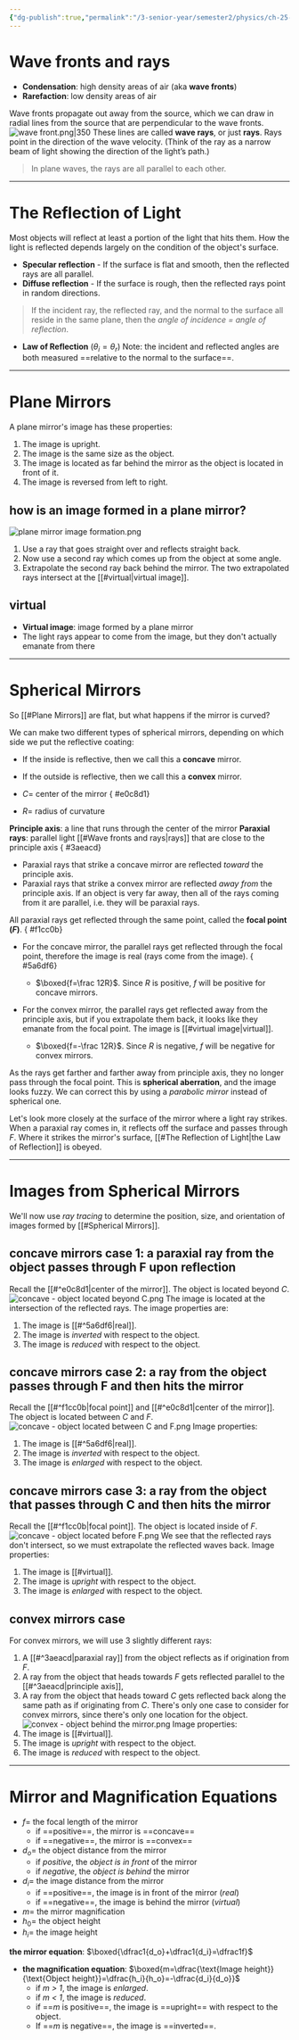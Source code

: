 ```yaml
---
{"dg-publish":true,"permalink":"/3-senior-year/semester2/physics/ch-25-the-reflection-of-light/","tags":["physics"]}
---
```


# Wave fronts and rays
- **Condensation**: high density areas of air (aka **wave fronts**)
- **Rarefaction**: low density areas of air

Wave fronts propagate out away from the source, which we can draw in radial lines from the source that are perpendicular to the wave fronts. ![wave front.png|350](/img/user/0_attachments/wave%20front.png)
These lines are called **wave rays**, or just **rays**. Rays point in the direction of the wave velocity. (Think of the ray as a narrow beam of light showing the direction of the light’s path.)

>In plane waves, the rays are all parallel to each other.

---

# The Reflection of Light
Most objects will reflect at least a portion of the light that hits them. How the light is reflected depends largely on the condition of the object's surface.
- **Specular reflection** - If the surface is flat and smooth, then the reflected rays are all parallel.
- **Diffuse reflection** - If the surface is rough, then the reflected rays point in random directions.

>If the incident ray, the reflected ray, and the normal to the surface all reside in the same plane, then the *angle of incidence = angle of reflection*.
- **Law of Reflection** ($\theta_i=\theta_r$)
Note: the incident and reflected angles are both measured ==relative to the normal to the surface==.

---

# Plane Mirrors
A plane mirror's image has these properties:
1. The image is upright.
2. The image is the same size as the object.
3. The image is located as far behind the mirror as the object is located in front of it.
4. The image is reversed from left to right.

## how is an image formed in a plane mirror?
![plane mirror image formation.png](/img/user/0_attachments/plane%20mirror%20image%20formation.png) 
1. Use a ray that goes straight over and reflects straight back.
2. Now use a second ray which comes up from the object at some angle.
3. Extrapolate the second ray back behind the mirror. The two extrapolated rays intersect at the [[#virtual|virtual image]].
## virtual
- **Virtual image**: image formed by a plane mirror
- The light rays appear to come from the image, but they don't actually emanate from there

---

# Spherical Mirrors
So [[#Plane Mirrors]] are flat, but what happens if the mirror is curved?

We can make two different types of spherical mirrors, depending on which side we put the reflective coating:
- If the inside is reflective, then we call this a **concave** mirror.
- If the outside is reflective, then we call this a **convex** mirror.
- $C=$ center of the mirror
{ #e0c8d1}

- $R=$ radius of curvature

**Principle axis**: a line that runs through the center of the mirror
**Paraxial rays**: parallel light [[#Wave fronts and rays|rays]] that are close to the principle axis
{ #3aeacd}

- Paraxial rays that strike a concave mirror are reflected *toward* the principle axis.
- Paraxial rays that strike a convex mirror are reflected *away from* the principle axis.
If an object is very far away, then all of the rays coming from it are parallel, i.e. they will be paraxial rays.

All paraxial rays get reflected through the same point, called the **focal point ($F$)**.
{ #f1cc0b}

- For the concave mirror, the parallel rays get reflected through the focal point, therefore the image is real (rays come from the image).
{ #5a6df6}

	- $\boxed{f=\frac 12R}$. Since $R$ is positive, $f$ will be positive for concave mirrors.
- For the convex mirror, the parallel rays get reflected away from the principle axis, but if you extrapolate them back, it looks like they emanate from the focal point. The image is [[#virtual image|virtual]].
	- $\boxed{f=-\frac 12R}$. Since $R$ is negative, $f$ will be negative for convex mirrors.

As the rays get farther and farther away from principle axis, they no longer pass through the focal point. This is **spherical aberration**, and the image looks fuzzy. We can correct this by using a *parabolic mirror* instead of spherical one.

Let's look more closely at the surface of the mirror where a light ray strikes. When a paraxial ray comes in, it reflects off the surface and passes through $F$. Where it strikes the mirror's surface, [[#The Reflection of Light|the Law of Reflection]] is obeyed.

---
# Images from Spherical Mirrors
We'll now use *ray tracing* to determine the position, size, and orientation of images formed by [[#Spherical Mirrors]].
## concave mirrors case 1: a paraxial ray from the object passes through F upon reflection
Recall the [[#^e0c8d1|center of the mirror]]. The object is located beyond $C$.
![concave - object located beyond C.png](/img/user/0_attachments/concave%20-%20object%20located%20beyond%20C.png)
The image is located at the intersection of the reflected rays. The image properties are:
1. The image is [[#^5a6df6|real]].
2. The image is *inverted* with respect to the object.
3. The image is *reduced* with respect to the object.
## concave mirrors case 2: a ray from the object passes through F and then hits the mirror
Recall the [[#^f1cc0b|focal point]] and [[#^e0c8d1|center of the mirror]]. The object is located between $C$ and $F$.
![concave - object located between C and F.png](/img/user/0_attachments/concave%20-%20object%20located%20between%20C%20and%20F.png)
Image properties:
1. The image is [[#^5a6df6|real]].
2. The image is *inverted* with respect to the object.
3. The image is *enlarged* with respect to the object.
## concave mirrors case 3: a ray from the object that passes through C and then hits the mirror
Recall the [[#^f1cc0b|focal point]]. The object is located inside of $F$.
![concave - object located before F.png](/img/user/0_attachments/concave%20-%20object%20located%20before%20F.png)
We see that the reflected rays don't intersect, so we must extrapolate the reflected waves back. Image properties:
1. The image is [[#virtual]].
2. The image is *upright* with respect to the object.
3. The image is *enlarged* with respect to the object.
## convex mirrors case
For convex mirrors, we will use 3 slightly different rays:
1. A [[#^3aeacd|paraxial ray]] from the object reflects as if origination from $F$.
2. A ray from the object that heads towards $F$ gets reflected parallel to the [[#^3aeacd|principle axis]],
3. A ray from the object that heads toward $C$ gets reflected back along the same path as if originating from $C$.
There's only one case to consider for convex mirrors, since there's only one location for the object.
![convex - object behind the mirror.png](/img/user/0_attachments/convex%20-%20object%20behind%20the%20mirror.png)
Image properties:
4. The image is [[#virtual]].
5. The image is *upright* with respect to the object.
6. The image is *reduced* with respect to the object.

---

# Mirror and Magnification Equations
- $f=$ the focal length of the mirror
	- if ==positive==, the mirror is ==concave==
	- if ==negative==, the mirror is ==convex==
- $d_o=$ the object distance from the mirror
	- if *positive*, the *object is in front* of the mirror
	- if *negative*, the *object is behind* the mirror
- $d_i=$ the image distance from the mirror
	- if ==positive==, the image is in front of the mirror (*real*)
	- if ==negative==, the image is behind the mirror (*virtual*)
- $m=$ the mirror magnification
- $h_0=$ the object height
- $h_i=$ the image height

**the mirror equation**: $\boxed{\dfrac1{d_o}+\dfrac1{d_i}=\dfrac1f}$ 
- **the magnification equation**: $\boxed{m=\dfrac{\text{Image height}}{\text{Object height}}=\dfrac{h_i}{h_o}=-\dfrac{d_i}{d_o}}$ 
	- if *m > 1*, the image is *enlarged*.
	- if *m < 1*, the image is *reduced*.
	- if ==$m$ is positive==, the image is ==upright== with respect to the object.
	- If ==$m$ is negative==, the image is ==inverted==.
